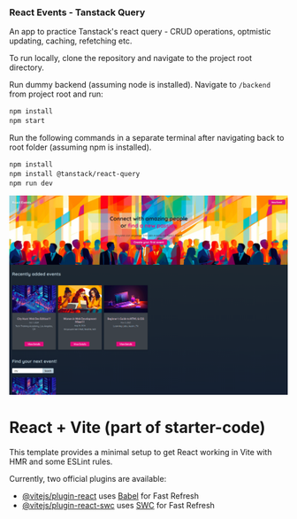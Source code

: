 ### React Events - Tanstack Query

An app to practice Tanstack's react query - CRUD operations, optmistic updating, caching, refetching etc.

To run locally, clone the repository and navigate to the project root directory. 

Run dummy backend (assuming node is installed). Navigate to `/backend` from project root and run:

```bash
npm install
npm start
```

Run the following commands in a separate terminal after navigating back to root folder (assuming npm is installed).

```bash
npm install
npm install @tanstack/react-query
npm run dev
```

![React Events - Tanstack Query](./src/assets/react-events.png)

# React + Vite (part of starter-code)

This template provides a minimal setup to get React working in Vite with HMR and some ESLint rules.

Currently, two official plugins are available:

- [@vitejs/plugin-react](https://github.com/vitejs/vite-plugin-react/blob/main/packages/plugin-react/README.md) uses [Babel](https://babeljs.io/) for Fast Refresh
- [@vitejs/plugin-react-swc](https://github.com/vitejs/vite-plugin-react-swc) uses [SWC](https://swc.rs/) for Fast Refresh
